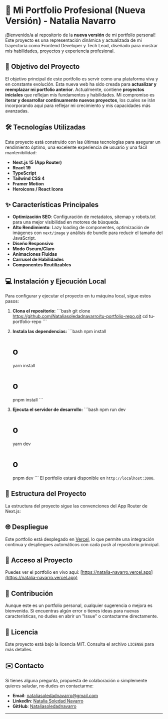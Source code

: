# 🚀 Mi Portfolio Profesional (Nueva Versión) - Natalia Navarro

¡Bienvenido/a al repositorio de la **nueva versión** de mi portfolio personal! Este proyecto es una representación dinámica y actualizada de mi trayectoria como Frontend Developer y Tech Lead, diseñado para mostrar mis habilidades, proyectos y experiencia profesional.

## 🎯 Objetivo del Proyecto

El objetivo principal de este portfolio es servir como una plataforma viva y en constante evolución. Esta nueva web ha sido creada para **actualizar y reemplazar mi portfolio anterior**. Actualmente, contiene **proyectos iniciales** que reflejan mis fundamentos y habilidades. Mi compromiso es **iterar y desarrollar continuamente nuevos proyectos**, los cuales se irán incorporando aquí para reflejar mi crecimiento y mis capacidades más avanzadas.

## 🛠️ Tecnologías Utilizadas

Este proyecto está construido con las últimas tecnologías para asegurar un rendimiento óptimo, una excelente experiencia de usuario y una fácil mantenibilidad:

*   **Next.js 15 (App Router)**
*   **React 19**
*   **TypeScript**
*   **Tailwind CSS 4**
*   **Framer Motion**
*   **Heroicons / React Icons**

## ✨ Características Principales

*   **Optimización SEO**: Configuración de metadatos, sitemap y robots.txt para una mejor visibilidad en motores de búsqueda.
*   **Alto Rendimiento**: Lazy loading de componentes, optimización de imágenes con `next/image` y análisis de bundle para reducir el tamaño del JavaScript.
*   **Diseño Responsivo**
*   **Modo Oscuro/Claro**
*   **Animaciones Fluidas**
*   **Carrusel de Habilidades**
*   **Componentes Reutilizables**

## 💻 Instalación y Ejecución Local

Para configurar y ejecutar el proyecto en tu máquina local, sigue estos pasos:

1.  **Clona el repositorio:**
    \`\`\`bash
    git clone https://github.com/Nataliasoledadnavarro/tu-portfolio-repo.git
    cd tu-portfolio-repo
    \`\`\`

2.  **Instala las dependencias:**
    \`\`\`bash
    npm install
    # o
    yarn install
    # o
    pnpm install
    \`\`\`

3.  **Ejecuta el servidor de desarrollo:**
    \`\`\`bash
    npm run dev
    # o
    yarn dev
    # o
    pnpm dev
    \`\`\`
    El portfolio estará disponible en `http://localhost:3000`.

## 📂 Estructura del Proyecto

La estructura del proyecto sigue las convenciones del App Router de Next.js:


## 🌐 Despliegue

Este portfolio está desplegado en [Vercel](https://vercel.com/), lo que permite una integración continua y despliegues automáticos con cada push al repositorio principal.

## 🔗 Acceso al Proyecto

Puedes ver el portfolio en vivo aquí:
[https://natalia-navarro.vercel.app](https://natalia-navarro.vercel.app)

## 🤝 Contribución

Aunque este es un portfolio personal, cualquier sugerencia o mejora es bienvenida. Si encuentras algún error o tienes ideas para nuevas características, no dudes en abrir un "Issue" o contactarme directamente.

## 📄 Licencia

Este proyecto está bajo la licencia MIT. Consulta el archivo `LICENSE` para más detalles.

## ✉️ Contacto

Si tienes alguna pregunta, propuesta de colaboración o simplemente quieres saludar, no dudes en contactarme:

*   **Email**: nataliasoledadnavarro@gmail.com
*   **LinkedIn**: [Natalia Soledad Navarro](https://www.linkedin.com/in/nataliasoledadnavarro/)
*   **GitHub**: [Nataliasoledadnavarro](https://github.com/Nataliasoledadnavarro)

---
